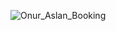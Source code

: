 ![Onur_Aslan_Booking](https://github.com/user-attachments/assets/59480b8c-d359-4127-b85e-8d2692b0f2fe)
